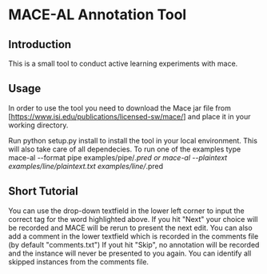 # MACE-AL Annotation Tool

## Introduction

This is a small tool to conduct active learning experiments with mace.

## Usage
In order to use the tool you need to download the Mace jar file from [https://www.isi.edu/publications/licensed-sw/mace/] and place it in your working directory.

Run python setup.py install to install the tool in your local environment. This will also take care of all dependecies.
To run one of the examples type mace-al --format pipe examples/pipe/*.pred or mace-al --plaintext examples/line/plaintext.txt examples/line/*.pred

## Short Tutorial

You can use the drop-down textfield in the lower left corner to input the correct tag for the word highlighted above.
If you hit "Next" your choice will be recorded and MACE will be rerun to present the next edit.
You can also add a comment in the lower textfield which is recorded in the comments file (by default "comments.txt")
If yout hit "Skip", no annotation will be recorded and the instance will never be presented to you again. You can identify all skipped instances from the comments file.